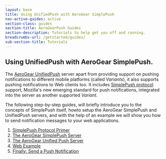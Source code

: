 ```yaml
---
layout: base
title: Using UnifiedPush with AeroGear SimplePush
nav-active-guides: active
section-class: guides
section-title: AeroGearPush Guides
section-description: Tutorials to help get you off and running.
breadcrumbs-url: /getstarted/guides/
sub-section-title: Tutorials 
---
```



## Using UnifiedPush with AeroGear SimplePush.

The [AeroGear UnifiedPush](https://github.com/aerogear/aerogear-unifiedpush-server.git) server apart from providing support on pushing notifications to different mobile platforms (called _Variants_), it also supports pushing notifications to Web clients too. It includes [SimplePush protocol](https://wiki.mozilla.org/WebAPI/SimplePush/Protocol) support, Mozilla's new emerging standard for push notifications, integrated into the server as another supported _Variant_. 

The following step-by-step guides, will briefly introduce you to the concepts of SimplePush itself, howto setup the AeroGear SimplePush and UnifiedPush servers, and with the help of an example we will show you how to send notification messages to your web applications.

1. [SimplePush Protocol Primer](simplepush-primer)
2. [The AeroGear SimplePush Server](simplepush-server)
3. [The AeroGear Unified Push Server](unifiedpush-server)
4. [Web Example](web-app)
5. [Finally: Send a Push Notification](send-push)
